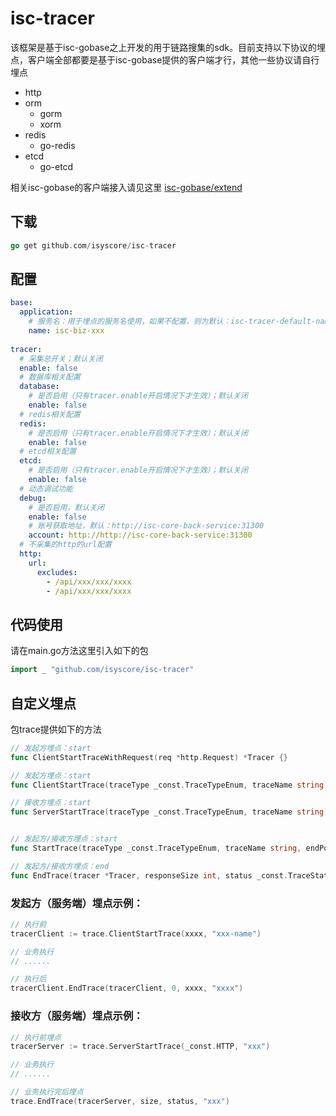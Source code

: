 # isc-tracer

该框架是基于isc-gobase之上开发的用于链路搜集的sdk。目前支持以下协议的埋点，客户端全部都要是基于isc-gobase提供的客户端才行，其他一些协议请自行埋点

- http
- orm
  - gorm
  - xorm
- redis
  - go-redis
- etcd
  - go-etcd
  
相关isc-gobase的客户端接入请见这里 [isc-gobase/extend](https://github.com/isyscore/isc-gobase/tree/feature/trace/extend)


## 下载
```go
go get github.com/isyscore/isc-tracer
```

## 配置
```yaml
base:
  application:
    # 服务名：用于埋点的服务名使用，如果不配置，则为默认：isc-tracer-default-name
    name: isc-biz-xxx
  
tracer:
  # 采集总开关；默认关闭
  enable: false
  # 数据库相关配置
  database:
    # 是否启用（只有tracer.enable开启情况下才生效）；默认关闭
    enable: false
  # redis相关配置    
  redis:
    # 是否启用（只有tracer.enable开启情况下才生效）；默认关闭
    enable: false
  # etcd相关配置  
  etcd:
    # 是否启用（只有tracer.enable开启情况下才生效）；默认关闭
    enable: false
  # 动态调试功能
  debug:
    # 是否启用，默认关闭
    enable: false
    # 账号获取地址，默认：http://isc-core-back-service:31300
    account: http://http://isc-core-back-service:31300
  # 不采集的http的url配置
  http:
    url:
      excludes:
        - /api/xxx/xxx/xxxx
        - /api/xxx/xxx/xxxx
```

## 代码使用
请在main.go方法这里引入如下的包
```go
import _ "github.com/isyscore/isc-tracer"
```

## 自定义埋点
包trace提供如下的方法
```go
// 发起方埋点：start
func ClientStartTraceWithRequest(req *http.Request) *Tracer {}

// 发起方埋点：start
func ClientStartTrace(traceType _const.TraceTypeEnum, traceName string) *Tracer {}

// 接收方埋点：start
func ServerStartTrace(traceType _const.TraceTypeEnum, traceName string) *Tracer {}


// 发起方/接收方埋点：start
func StartTrace(traceType _const.TraceTypeEnum, traceName string, endPoint _const.EndpointEnum) *Tracer {}

// 发起方/接收方埋点：end
func EndTrace(tracer *Tracer, responseSize int, status _const.TraceStatusEnum, message string) {}
```
### 发起方（服务端）埋点示例：
```go
// 执行前
tracerClient := trace.ClientStartTrace(xxxx, "xxx-name")

// 业务执行
// ......

// 执行后
tracerClient.EndTrace(tracerClient, 0, xxxx, "xxxx")
```
### 接收方（服务端）埋点示例：
```go
// 执行前埋点
tracerServer := trace.ServerStartTrace(_const.HTTP, "xxx")

// 业务执行
// ......

// 业务执行完后埋点
trace.EndTrace(tracerServer, size, status, "xxx")
```
